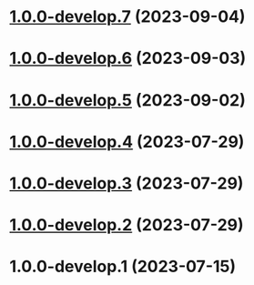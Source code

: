 # [1.0.0-develop.7](https://git.lumeweb.com/LumeWeb/resolver-module-eth/compare/v1.0.0-develop.6...v1.0.0-develop.7) (2023-09-04)

# [1.0.0-develop.6](https://git.lumeweb.com/LumeWeb/resolver-module-eth/compare/v1.0.0-develop.5...v1.0.0-develop.6) (2023-09-03)

# [1.0.0-develop.5](https://git.lumeweb.com/LumeWeb/resolver-module-eth/compare/v1.0.0-develop.4...v1.0.0-develop.5) (2023-09-02)

# [1.0.0-develop.4](https://git.lumeweb.com/LumeWeb/resolver-module-eth/compare/v1.0.0-develop.3...v1.0.0-develop.4) (2023-07-29)

# [1.0.0-develop.3](https://git.lumeweb.com/LumeWeb/resolver-module-eth/compare/v1.0.0-develop.2...v1.0.0-develop.3) (2023-07-29)

# [1.0.0-develop.2](https://git.lumeweb.com/LumeWeb/resolver-module-eth/compare/v1.0.0-develop.1...v1.0.0-develop.2) (2023-07-29)

# 1.0.0-develop.1 (2023-07-15)
